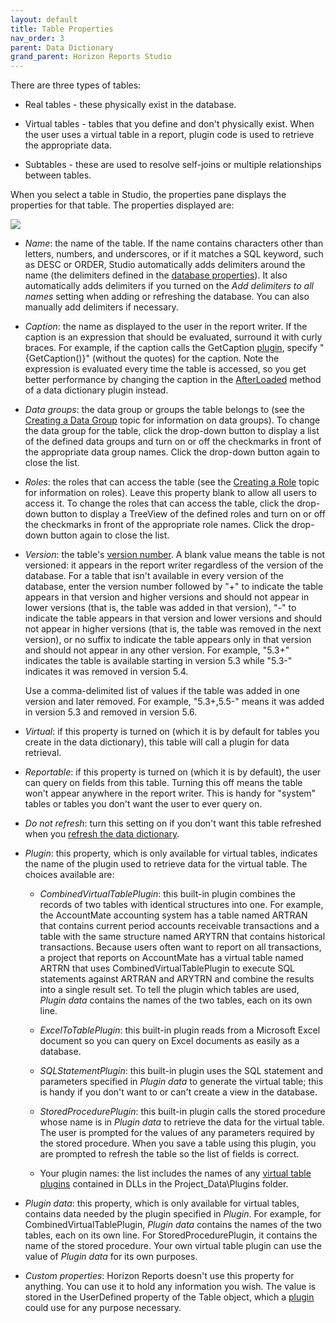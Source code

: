 ```yaml
---
layout: default
title: Table Properties
nav_order: 3
parent: Data Dictionary
grand_parent: Horizon Reports Studio
---
```


There are three types of tables:

* Real tables - these physically exist in the database.

* Virtual tables - tables that you define and don't physically exist. When the user uses a virtual table in a report, plugin code is used to retrieve the appropriate data. 

* Subtables - these are used to resolve self-joins or multiple relationships between tables.

When you select a table in Studio, the properties pane displays the properties for that table. The properties displayed are:

![](images\tableprops.png)

* *Name*: the name of the table. If the name contains characters other than letters, numbers, and underscores, or if it matches a SQL keyword, such as DESC or ORDER, Studio automatically adds delimiters around the name (the delimiters defined in the [database properties](vfps://Topic/_0PR0V3L9G)). It also automatically adds delimiters if you turned on the *Add delimiters to all names* setting when adding or refreshing the database. You can also manually add delimiters if necessary.

* *Caption*: the name as displayed to the user in the report writer. If the caption is an expression that should be evaluated, surround it with curly braces. For example, if the caption calls the GetCaption [plugin](vfps://Topic/_0OV0T6LZO), specify "{GetCaption()}" (without the quotes) for the caption. Note the expression is evaluated every time the table is accessed, so you get better performance by changing the caption in the [AfterLoaded](vfps://Topic/_0OY0XE8SD) method of a data dictionary plugin instead.

* *Data groups*: the data group or groups the table belongs to (see the [Creating a Data Group](vfps://Topic/_1O90ZE2TD) topic for information on data groups). To change the data group for the table, click the drop-down button to display a list of the defined data groups and turn on or off the checkmarks in front of the appropriate data group names. Click the drop-down button again to close the list.

* *Roles*: the roles that can access the table (see the [Creating a Role](vfps://Topic/_1O90ZEBQ4) topic for information on roles). Leave this property blank to allow all users to access it. To change the roles that can access the table, click the drop-down button to display a TreeView of the defined roles and turn on or off the checkmarks in front of the appropriate role names. Click the drop-down button again to close the list.

* *Version*: the table's [version number](vfps://Topic/_2M70UOIFZ). A blank value means the table is not versioned: it appears in the report writer regardless of the version of the database. For a table that isn't available in every version of the database, enter the version number followed by "+" to indicate the table appears in that version and higher versions and should not appear in lower versions (that is, the table was added in that version), "-" to indicate the table appears in that version and lower versions and should not appear in higher versions (that is, the table was removed in the next version), or no suffix to indicate the table appears only in that version and should not appear in any other version. For example, "5.3+" indicates the table is available starting in version 5.3 while "5.3-" indicates it was removed in version 5.4.

    Use a comma-delimited list of values if the table was added in one version and later removed. For example, "5.3+,5.5-" means it was added in version 5.3 and removed in version 5.6.
	
* *Virtual*: if this property is turned on (which it is by default for tables you create in the data dictionary), this table will call a plugin for data retrieval.

* *Reportable*: if this property is turned on (which it is by default), the user can query on fields from this table. Turning this off means the table won't appear anywhere in the report writer. This is handy for "system" tables or tables you don't want the user to ever query on.

* *Do not refresh*: turn this setting on if you don't want this table refreshed when you [refresh the data dictionary](vfps://Topic/_0W40YBOER).

* *Plugin*: this property, which is only available for virtual tables, indicates the name of the plugin used to retrieve data for the virtual table. The choices available are:

    * *CombinedVirtualTablePlugin*: this built-in plugin combines the records of two tables with identical structures into one. For example, the AccountMate accounting system has a table named ARTRAN that contains current period accounts receivable transactions and a table with the same structure named ARYTRN that contains historical transactions. Because users often want to report on all transactions, a project that reports on AccountMate has a virtual table named ARTRN that uses CombinedVirtualTablePlugin to execute SQL statements against ARTRAN and ARYTRN and combine the results into a single result set. To tell the plugin which tables are used, *Plugin data* contains the names of the two tables, each on its own line.

    * *ExcelToTablePlugin*: this built-in plugin reads from a Microsoft Excel document so you can query on Excel documents as easily as a database.

    * *SQLStatementPlugin*: this built-in plugin uses the SQL statement and parameters specified in *Plugin data* to generate the virtual table; this is handy if you don't want to or can't create a view in the database.

    * *StoredProcedurePlugin*: this built-in plugin calls the stored procedure whose name is in *Plugin data* to retrieve the data for the virtual table. The user is prompted for the values of any parameters required by the stored procedure. When you save a table using this plugin, you are prompted to refresh the table so the list of fields is correct.

    * Your plugin names: the list includes the names of any [virtual table plugins](vfps://Topic/_3QV0SA9WN) contained in DLLs in the Project_Data\Plugins folder.

* *Plugin data*: this property, which is only available for virtual tables, contains data needed by the plugin specified in *Plugin*. For example, for CombinedVirtualTablePlugin, *Plugin data* contains the names of the two tables, each on its own line. For StoredProcedurePlugin, it contains the name of the stored procedure. Your own virtual table plugin can use the value of *Plugin data* for its own purposes.

* *Custom properties*: Horizon Reports doesn't use this property for anything. You can use it to hold any information you wish. The value is stored in the UserDefined property of the Table object, which a [plugin](vfps://Topic/_0OV0T6LZO) could use for any purpose necessary.

